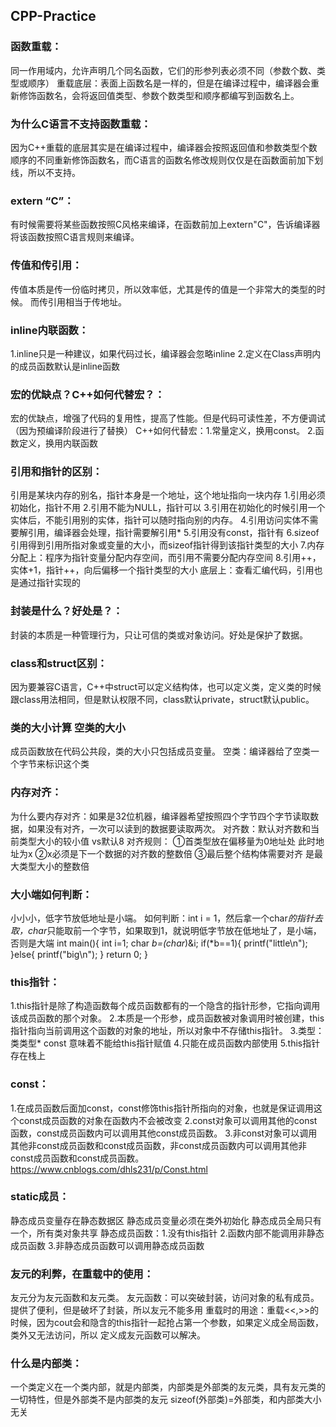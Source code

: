 ## CPP-Practice
### 函数重载：
同一作用域内，允许声明几个同名函数，它们的形参列表必须不同（参数个数、类型或顺序）
重载底层：表面上函数名是一样的，但是在编译过程中，编译器会重新修饰函数名，会将返回值类型、参数个数类型和顺序都编写到函数名上。

### 为什么C语言不支持函数重载：
因为C++重载的底层其实是在编译过程中，编译器会按照返回值和参数类型个数顺序的不同重新修饰函数名，而C语言的函数名修改规则仅仅是在函数面前加下划线，所以不支持。

### extern “C”：
有时候需要将某些函数按照C风格来编译，在函数前加上extern"C"，告诉编译器将该函数按照C语言规则来编译。

### 传值和传引用：
传值本质是传一份临时拷贝，所以效率低，尤其是传的值是一个非常大的类型的时候。
而传引用相当于传地址。

### inline内联函数：
1.inline只是一种建议，如果代码过长，编译器会忽略inline
2.定义在Class声明内的成员函数默认是inline函数

### 宏的优缺点？C++如何代替宏？：
宏的优缺点，增强了代码的复用性，提高了性能。但是代码可读性差，不方便调试（因为预编译阶段进行了替换）
C++如何代替宏：1.常量定义，换用const。 2.函数定义，换用内联函数

### 引用和指针的区别：
引用是某块内存的别名，指针本身是一个地址，这个地址指向一块内存
1.引用必须初始化，指针不用
2.引用不能为NULL，指针可以
3.引用在初始化的时候引用一个实体后，不能引用别的实体，指针可以随时指向别的内存。
4.引用访问实体不需要解引用，编译器会处理，指针需要解引用*
5.引用没有const，指针有
6.sizeof引用得到引用所指对象或变量的大小，而sizeof指针得到该指针类型的大小
7.内存分配上：程序为指针变量分配内存空间，而引用不需要分配内存空间
8.引用++，实体+1，指针++，向后偏移一个指针类型的大小
底层上：查看汇编代码，引用也是通过指针实现的

### 封装是什么？好处是？：
封装的本质是一种管理行为，只让可信的类或对象访问。好处是保护了数据。

### class和struct区别：
因为要兼容C语言，C++中struct可以定义结构体，也可以定义类，定义类的时候跟class用法相同，但是默认权限不同，class默认private，struct默认public。

### 类的大小计算 空类的大小
成员函数放在代码公共段，类的大小只包括成员变量。
空类：编译器给了空类一个字节来标识这个类

### 内存对齐：
为什么要内存对齐：如果是32位机器，编译器希望按照四个字节四个字节读取数据，如果没有对齐，一次可以读到的数据要读取两次。
对齐数：默认对齐数和当前类型大小的较小值 vs默认8
对齐规则： ①首类型放在偏移量为0地址处 此时地址为x ②x必须是下一个数据的对齐数的整数倍 ③最后整个结构体需要对齐 是最大类型大小的整数倍

### 大小端如何判断：
小小小，低字节放低地址是小端。
如何判断：int i = 1，然后拿一个char*的指针去取，char*只能取前一个字节，如果取到1，就说明低字节放在低地址了，是小端，否则是大端
int main(){
	int i=1;
	char *b=(char*)&i;
	if(*b==1){
		printf("little\n");
	}else{
		printf("big\n");
	}
	return 0;
}


### this指针：
1.this指针是除了构造函数每个成员函数都有的一个隐含的指针形参，它指向调用该成员函数的那个对象。
2.本质是一个形参，成员函数被对象调用时被创建，this指针指向当前调用这个函数的对象的地址，所以对象中不存储this指针。
3.类型：类类型* const 意味着不能给this指针赋值
4.只能在成员函数内部使用
5.this指针存在栈上


### const：
1.在成员函数后面加const，const修饰this指针所指向的对象，也就是保证调用这个const成员函数的对象在函数内不会被改变
2.const对象可以调用其他的const函数，const成员函数内可以调用其他const成员函数。
3.非const对象可以调用其他非const成员函数和const成员函数，非const成员函数内可以调用其他非const成员函数和const成员函数。
https://www.cnblogs.com/dhls231/p/Const.html

### static成员：
静态成员变量存在静态数据区
静态成员变量必须在类外初始化
静态成员全局只有一个，所有类对象共享
静态成员函数：1.没有this指针 2.函数内部不能调用非静态成员函数 3.非静态成员函数可以调用静态成员函数

### 友元的利弊，在重载中的使用：
友元分为友元函数和友元类。
友元函数：可以突破封装，访问对象的私有成员。提供了便利，但是破坏了封装，所以友元不能多用
重载时的用途：重载<<,>>的时候，因为cout会和隐含的this指针一起抢占第一个参数，如果定义成全局函数，类外又无法访问，所以
定义成友元函数可以解决。

### 什么是内部类：
一个类定义在一个类内部，就是内部类，内部类是外部类的友元类，具有友元类的一切特性，但是外部类不是内部类的友元
sizeof(外部类)=外部类，和内部类大小无关
